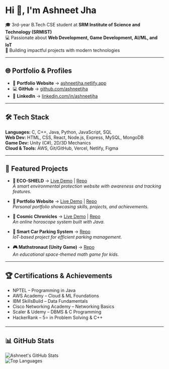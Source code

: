 # Hi 👋, I'm Ashneet Jha  

🎓 3rd-year B.Tech CSE student at **SRM Institute of Science and Technology (SRMIST)**  
💻 Passionate about **Web Development, Game Development, AI/ML, and IoT**  
🚀 Building impactful projects with modern technologies  

---

## 🌐 Portfolio & Profiles  
- 📌 **Portfolio Website** → [ashneetjha.netlify.app](https://ashneetjha.netlify.app/)  
- 💻 **GitHub** → [github.com/ashneetjha](https://github.com/ashneetjha)  
- 🔗 **LinkedIn** → [linkedin.com/in/ashneetjha](https://linkedin.com/in/ashneetjha)  

---

## 🛠️ Tech Stack  
**Languages:** C, C++, Java, Python, JavaScript, SQL  
**Web Dev:** HTML, CSS, React, Node.js, Express, MySQL, MongoDB  
**Game Dev:** Unity (C#), 2D/3D Mechanics  
**Cloud & Tools:** AWS, Git/GitHub, Vercel, Netlify, Figma  

---

## 🚀 Featured Projects  

- **🌱 ECO-SHIELD** → [Live Demo](https://ecoshieldwebsite.netlify.app/) | [Repo](https://github.com/ashneetjha/ECO-SHIELD)  
  *A smart environmental protection website with awareness and tracking features.*  

- **📂 Portfolio Website** → [Live Demo](https://ashneetjha.netlify.app/) | [Repo](https://github.com/ashneetjha/Portfolio-Ashneet-Jha)  
  *Personal portfolio showcasing skills, projects, and achievements.*  

- **🔮 Cosmic Chronicles** → [Live Demo](https://ashneetjha.github.io/Cosmic-Chronicles/) | [Repo](https://github.com/ashneetjha/Cosmic-Chronicles)  
  *An online horoscope system built with Java.*  

- **🚗 Smart Car Parking System** → [Repo](https://github.com/ashneetjha/Smart-Car-Parking-System)  
  *IoT-based project for efficient parking management.*  

- **🎮 Mathstronaut (Unity Game)** → [Repo](https://github.com/ashneetjha/Mathstronaut)  
  *An educational space-themed math game for kids.*  

---

## 🏆 Certifications & Achievements  
- NPTEL – Programming in Java  
- AWS Academy – Cloud & ML Foundations  
- IBM SkillsBuild – Data Fundamentals  
- Cisco Networking Academy – Networking Basics  
- Scaler & Udemy – DBMS & C Programming  
- HackerRank – 5⭐ in Problem Solving & C++  

---

## 📊 GitHub Stats  
![Ashneet's GitHub Stats](https://github-readme-stats.vercel.app/api?username=ashneetjha&show_icons=true&theme=tokyonight)  
![Top Languages](https://github-readme-stats.vercel.app/api/top-langs/?username=ashneetjha&layout=compact&theme=tokyonight)  
